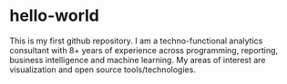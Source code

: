# hello-world
This is my first github repository. I am a techno-functional analytics consultant with 8+ years of experience across programming, reporting, business intelligence and machine learning. My areas of interest are visualization and open source tools/technologies.

